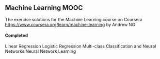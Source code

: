 ## Machine Learning MOOC
The exercise solutions for the Machine Learning course on Coursera https://www.coursera.org/learn/machine-learning
by Andrew NG

#### Completed
Linear Regression
Logistic Regression
Multi-class Classification and Neural Networks
Neural Network Learning

